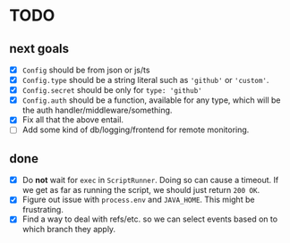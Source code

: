 # TODO

## next goals

-   [x] `Config` should be from json or js/ts
-   [x] `Config.type` should be a string literal such as `'github'` or `'custom'`.
-   [x] `Config.secret` should be only for `type: 'github'`
-   [x] `Config.auth` should be a function, available for any type, which will be the auth handler/middleware/something.
-   [x] Fix all that the above entail.
-   [ ] Add some kind of db/logging/frontend for remote monitoring.

## done

-   [x] Do **not** wait for `exec` in `ScriptRunner`. Doing so can cause a timeout. If we get as far as running the script, we should just return `200 OK`.
-   [x] Figure out issue with `process.env` and `JAVA_HOME`. This might be frustrating.
-   [x] Find a way to deal with refs/etc. so we can select events based on to which branch they apply.
